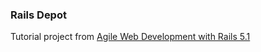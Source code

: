 ### Rails Depot
Tutorial project from [Agile Web Development with Rails 5.1](https://pragprog.com/book/rails51/agile-web-development-with-rails-5-1)
